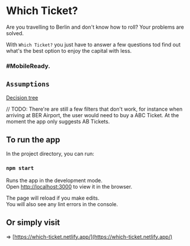 # Which Ticket?

Are you travelling to Berlin and don't know how to roll?
Your problems are solved.

With `Which Ticket?` you just have to answer a few questions tod find out what's the best option to enjoy the capital with less. 
### #MobileReady.


## `Assumptions`

[Decision tree](https://miro.com/app/board/o9J_lGBmTaQ=/)

// TODO: There're are still a few filters that don't work, for instance when arriving at BER Airport, the user would need to buy a ABC Ticket. At the moment the app only suggests AB Tickets.

## To run the app

In the project directory, you can run:

### `npm start`

Runs the app in the development mode.\
Open [http://localhost:3000](http://localhost:3000) to view it in the browser.

The page will reload if you make edits.\
You will also see any lint errors in the console.

## Or simply visit

=> [https://which-ticket.netlify.app/](https://which-ticket.netlify.app/)

